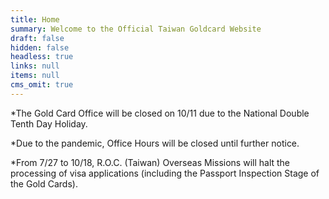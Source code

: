 ```yaml
---
title: Home
summary: Welcome to the Official Taiwan Goldcard Website
draft: false
hidden: false
headless: true
links: null
items: null
cms_omit: true
---
```

\*The Gold Card Office will be closed on 10/11 due to the National Double Tenth Day Holiday.

\*Due to the pandemic, Office Hours will be closed until further notice.

\*From 7/27 to 10/18, R.O.C. (Taiwan) Overseas Missions will halt the processing of visa applications (including the Passport Inspection Stage of the Gold Cards).